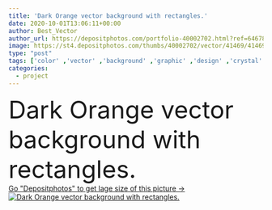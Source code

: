 ```yaml
---
title: 'Dark Orange vector background with rectangles.'
date: 2020-10-01T13:06:11+00:00
author: Best_Vector
author_url: https://depositphotos.com/portfolio-40002702.html?ref=64678756
image: https://st4.depositphotos.com/thumbs/40002702/vector/41469/414693406/api_thumb_450.jpg?forcejpeg=true
type: "post"
tags: ['color' ,'vector' ,'background' ,'graphic' ,'design' ,'crystal' ,'stone' ,'party' ,'abstract' ,'texture' ,'orange' ,'cube' ,'pattern' ,'dark' ,'square' ,'banner' ,'backdrop' ,'blur' ,'tile' ,'glow' ,'glowing' ,'rectangle' ,'project' ,'brick' ,'gradient' ,'artistic' ,'grid' ,'geometric' ,'mosaic' ,'club' ,'block' ,'low' ,'puzzle' ,'rhombus' ,'slab' ,'blurry' ,'origami' ,'quadrangle' ,'polygon' ,'poly' ]
categories: 
  - project
---
```

<div aling="center">
            <font size="60"> Dark Orange vector background with rectangles.</font>   
</div>
<div>
    <a href='https://st4.depositphotos.com/thumbs/40002702/vector/41469/414693406/api_thumb_450.jpg?forcejpeg=true?ref=64678756' target=_blank > Go "Depositphotos" to get lage size of this picture ->
        <img href='https://st4.depositphotos.com/thumbs/40002702/vector/41469/414693406/api_thumb_450.jpg?forcejpeg=true?ref=64678756' src='https://st4.depositphotos.com/40002702/41469/v/950/depositphotos_414693406-stock-illustration-dark-orange-vector-background-rectangles.jpg?forcejpeg=true' alt='Dark Orange vector background with rectangles.' >
    </a>
</div>
